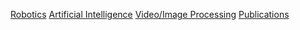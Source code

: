 
[Robotics](robotics.html)
[Artificial Intelligence](ai.html)
[Video/Image Processing](video.html)
[Publications](publications.html)

